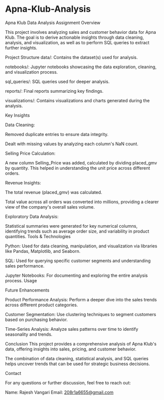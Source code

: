 # Apna-Klub-Analysis

Apna Klub Data Analysis Assignment
Overview

This project involves analyzing sales and customer behavior data for Apna Klub. 
The goal is to derive actionable insights through data cleaning, analysis, and visualization, as well as to perform SQL queries to extract further insights.

Project Structure
data/: Contains the dataset(s) used for analysis.

notebooks/: Jupyter notebooks showcasing the data exploration, cleaning, and visualization process.

sql_queries/: SQL queries used for deeper analysis.

reports/: Final reports summarizing key findings.

visualizations/: Contains visualizations and charts generated during the analysis.

Key Insights

Data Cleaning:

Removed duplicate entries to ensure data integrity.

Dealt with missing values by analyzing each column's NaN count.

Selling Price Calculation:

A new column Selling_Price was added, calculated by dividing placed_gmv by quantity.
This helped in understanding the unit price across different orders.

Revenue Insights:

The total revenue (placed_gmv) was calculated.

Total value across all orders was converted into millions, providing a clearer view of the company's overall sales volume.

Exploratory Data Analysis:

Statistical summaries were generated for key numerical columns, identifying trends such as average order size, and variability in product quantities.
Tools & Technologies

Python: Used for data cleaning, manipulation, and visualization via libraries like Pandas, Matplotlib, and Seaborn.

SQL: Used for querying specific customer segments and understanding sales performance.

Jupyter Notebooks: For documenting and exploring the entire analysis process.
Usage


Future Enhancements

Product Performance Analysis: Perform a deeper dive into the sales trends across different product categories.

Customer Segmentation: Use clustering techniques to segment customers based on purchasing behavior.

Time-Series Analysis: Analyze sales patterns over time to identify seasonality and trends.

Conclusion
This project provides a comprehensive analysis of Apna Klub's data, offering insights into sales, pricing, and customer behavior.

The combination of data cleaning, statistical analysis, and SQL queries helps uncover trends that can be used for strategic business decisions.

Contact

For any questions or further discussion, feel free to reach out:

Name: Rajesh Vangari
Email: 208r1a6655@gmail.com
